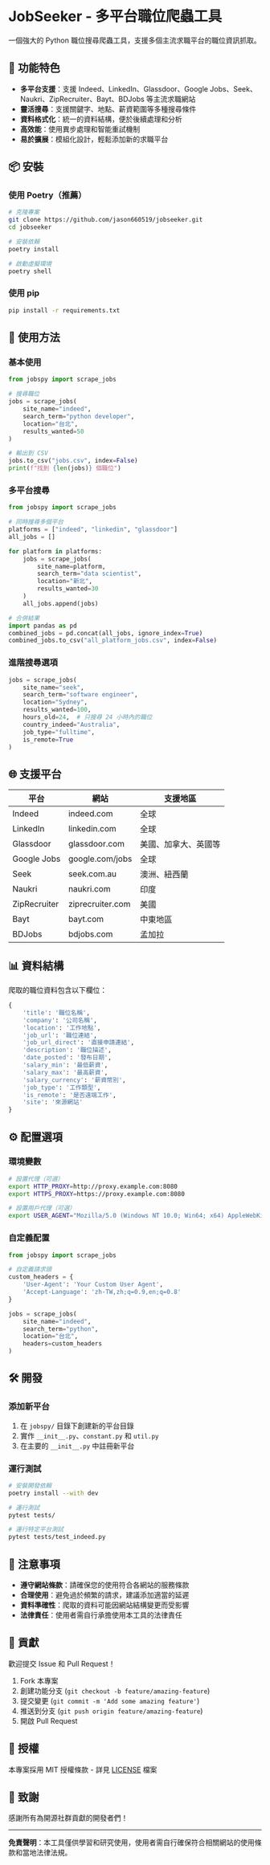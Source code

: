# JobSeeker - 多平台職位爬蟲工具

一個強大的 Python 職位搜尋爬蟲工具，支援多個主流求職平台的職位資訊抓取。

## 🚀 功能特色

- **多平台支援**：支援 Indeed、LinkedIn、Glassdoor、Google Jobs、Seek、Naukri、ZipRecruiter、Bayt、BDJobs 等主流求職網站
- **靈活搜尋**：支援關鍵字、地點、薪資範圍等多種搜尋條件
- **資料格式化**：統一的資料結構，便於後續處理和分析
- **高效能**：使用異步處理和智能重試機制
- **易於擴展**：模組化設計，輕鬆添加新的求職平台

## 📦 安裝

### 使用 Poetry（推薦）

```bash
# 克隆專案
git clone https://github.com/jason660519/jobseeker.git
cd jobseeker

# 安裝依賴
poetry install

# 啟動虛擬環境
poetry shell
```

### 使用 pip

```bash
pip install -r requirements.txt
```

## 🔧 使用方法

### 基本使用

```python
from jobspy import scrape_jobs

# 搜尋職位
jobs = scrape_jobs(
    site_name="indeed",
    search_term="python developer",
    location="台北",
    results_wanted=50
)

# 輸出到 CSV
jobs.to_csv("jobs.csv", index=False)
print(f"找到 {len(jobs)} 個職位")
```

### 多平台搜尋

```python
from jobspy import scrape_jobs

# 同時搜尋多個平台
platforms = ["indeed", "linkedin", "glassdoor"]
all_jobs = []

for platform in platforms:
    jobs = scrape_jobs(
        site_name=platform,
        search_term="data scientist",
        location="新北",
        results_wanted=30
    )
    all_jobs.append(jobs)

# 合併結果
import pandas as pd
combined_jobs = pd.concat(all_jobs, ignore_index=True)
combined_jobs.to_csv("all_platform_jobs.csv", index=False)
```

### 進階搜尋選項

```python
jobs = scrape_jobs(
    site_name="seek",
    search_term="software engineer",
    location="Sydney",
    results_wanted=100,
    hours_old=24,  # 只搜尋 24 小時內的職位
    country_indeed="Australia",
    job_type="fulltime",
    is_remote=True
)
```

## 🌐 支援平台

| 平台 | 網站 | 支援地區 |
|------|------|----------|
| Indeed | indeed.com | 全球 |
| LinkedIn | linkedin.com | 全球 |
| Glassdoor | glassdoor.com | 美國、加拿大、英國等 |
| Google Jobs | google.com/jobs | 全球 |
| Seek | seek.com.au | 澳洲、紐西蘭 |
| Naukri | naukri.com | 印度 |
| ZipRecruiter | ziprecruiter.com | 美國 |
| Bayt | bayt.com | 中東地區 |
| BDJobs | bdjobs.com | 孟加拉 |

## 📊 資料結構

爬取的職位資料包含以下欄位：

```python
{
    'title': '職位名稱',
    'company': '公司名稱',
    'location': '工作地點',
    'job_url': '職位連結',
    'job_url_direct': '直接申請連結',
    'description': '職位描述',
    'date_posted': '發布日期',
    'salary_min': '最低薪資',
    'salary_max': '最高薪資',
    'salary_currency': '薪資幣別',
    'job_type': '工作類型',
    'is_remote': '是否遠端工作',
    'site': '來源網站'
}
```

## ⚙️ 配置選項

### 環境變數

```bash
# 設置代理（可選）
export HTTP_PROXY=http://proxy.example.com:8080
export HTTPS_PROXY=https://proxy.example.com:8080

# 設置用戶代理（可選）
export USER_AGENT="Mozilla/5.0 (Windows NT 10.0; Win64; x64) AppleWebKit/537.36"
```

### 自定義配置

```python
from jobspy import scrape_jobs

# 自定義請求頭
custom_headers = {
    'User-Agent': 'Your Custom User Agent',
    'Accept-Language': 'zh-TW,zh;q=0.9,en;q=0.8'
}

jobs = scrape_jobs(
    site_name="indeed",
    search_term="python",
    location="台北",
    headers=custom_headers
)
```

## 🛠️ 開發

### 添加新平台

1. 在 `jobspy/` 目錄下創建新的平台目錄
2. 實作 `__init__.py`、`constant.py` 和 `util.py`
3. 在主要的 `__init__.py` 中註冊新平台

### 運行測試

```bash
# 安裝開發依賴
poetry install --with dev

# 運行測試
pytest tests/

# 運行特定平台測試
pytest tests/test_indeed.py
```

## 📝 注意事項

- **遵守網站條款**：請確保您的使用符合各網站的服務條款
- **合理使用**：避免過於頻繁的請求，建議添加適當的延遲
- **資料準確性**：爬取的資料可能因網站結構變更而受影響
- **法律責任**：使用者需自行承擔使用本工具的法律責任

## 🤝 貢獻

歡迎提交 Issue 和 Pull Request！

1. Fork 本專案
2. 創建功能分支 (`git checkout -b feature/amazing-feature`)
3. 提交變更 (`git commit -m 'Add some amazing feature'`)
4. 推送到分支 (`git push origin feature/amazing-feature`)
5. 開啟 Pull Request

## 📄 授權

本專案採用 MIT 授權條款 - 詳見 [LICENSE](LICENSE) 檔案

## 🙏 致謝

感謝所有為開源社群貢獻的開發者們！

---

**免責聲明**：本工具僅供學習和研究使用，使用者需自行確保符合相關網站的使用條款和當地法律法規。